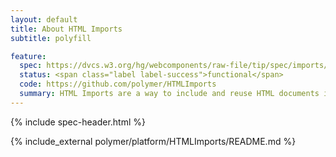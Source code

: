 ```yaml
---
layout: default
title: About HTML Imports
subtitle: polyfill

feature:
  spec: https://dvcs.w3.org/hg/webcomponents/raw-file/tip/spec/imports/index.html
  status: <span class="label label-success">functional</span>
  code: https://github.com/polymer/HTMLImports
  summary: HTML Imports are a way to include and reuse HTML documents in other HTML documents.
---
```


{% include spec-header.html %}

{% include_external polymer/platform/HTMLImports/README.md %}